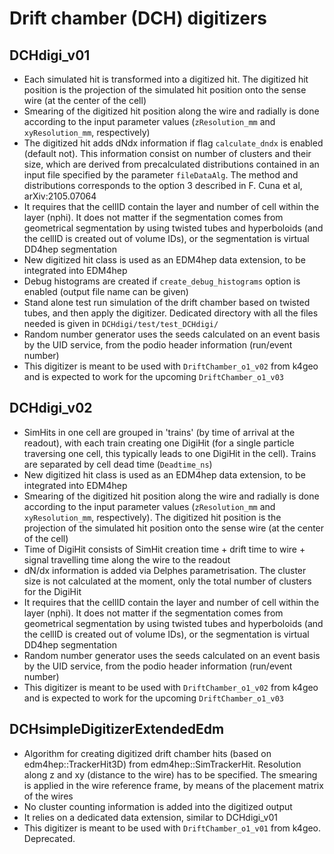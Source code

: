 # Drift chamber (DCH) digitizers

## DCHdigi_v01

* Each simulated hit is transformed into a digitized hit. The digitized hit position is the projection of the simulated hit position onto the sense wire (at the center of the cell)
* Smearing of the digitized hit position along the wire and radially is done according to the input parameter values (`zResolution_mm` and `xyResolution_mm`, respectively)
* The digitized hit adds dNdx information if flag `calculate_dndx` is enabled (default not). This information consist on number of clusters and their size, which are derived from precalculated distributions contained in an input file specified by the parameter `fileDataAlg`. The method and distributions corresponds to the option 3 described in F. Cuna et al, arXiv:2105.07064
* It requires that the cellID contain the layer and number of cell within the layer (nphi). It does not matter if the segmentation comes from geometrical segmentation by using twisted tubes and hyperboloids (and the cellID is created out of volume IDs), or the segmentation is virtual DD4hep segmentation
* New digitized hit class is used as an EDM4hep data extension, to be integrated into EDM4hep
* Debug histograms are created if `create_debug_histograms` option is enabled (output file name can be given)
* Stand alone test run simulation of the drift chamber based on twisted tubes, and then apply the digitizer. Dedicated directory with all the files needed is given in `DCHdigi/test/test_DCHdigi/`
* Random number generator uses the seeds calculated on an event basis by the UID service, from the podio header information (run/event number)
* This digitizer is meant to be used with `DriftChamber_o1_v02` from k4geo and is expected to work for the upcoming `DriftChamber_o1_v03`

## DCHdigi_v02
* SimHits in one cell are grouped in 'trains' (by time of arrival at the readout), with each train creating one DigiHit (for a single particle traversing one cell, this typically leads to one DigiHit in the cell). Trains are separated by cell dead time (`Deadtime_ns`)
* New digitized hit class is used as an EDM4hep data extension, to be integrated into EDM4hep
* Smearing of the digitized hit position along the wire and radially is done according to the input parameter values (`zResolution_mm` and `xyResolution_mm`, respectively). The digitized hit position is the projection of the simulated hit position onto the sense wire (at the center of the cell)
* Time of DigiHit consists of SimHit creation time +  drift time to wire + signal travelling time along the wire to the readout
* dN/dx information is added via Delphes parametrisation. The cluster size is not calculated at the moment, only the total number of clusters for the DigiHit
* It requires that the cellID contain the layer and number of cell within the layer (nphi). It does not matter if the segmentation comes from geometrical segmentation by using twisted tubes and hyperboloids (and the cellID is created out of volume IDs), or the segmentation is virtual DD4hep segmentation
* Random number generator uses the seeds calculated on an event basis by the UID service, from the podio header information (run/event number)
* This digitizer is meant to be used with `DriftChamber_o1_v02` from k4geo and is expected to work for the upcoming `DriftChamber_o1_v03`


## DCHsimpleDigitizerExtendedEdm

* Algorithm for creating digitized drift chamber hits (based on edm4hep::TrackerHit3D) from edm4hep::SimTrackerHit. Resolution along z and xy (distance to the wire) has to be specified. The smearing is applied in the wire reference frame, by means of the placement matrix of the wires
* No cluster counting information is added into the digitized output
* It relies on a dedicated data extension, similar to DCHdigi_v01
* This digitizer is meant to be used with `DriftChamber_o1_v01` from k4geo. Deprecated.
